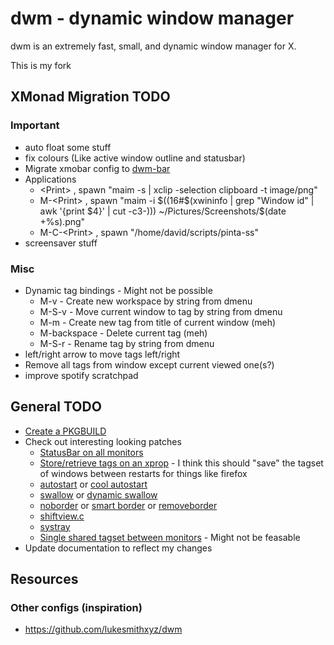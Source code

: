 # dwm - dynamic window manager
dwm is an extremely fast, small, and dynamic window manager for X.

This is my fork

## XMonad Migration TODO

### Important
 * auto float some stuff
 * fix colours (Like active window outline and statusbar)
 * Migrate xmobar config to [dwm-bar](https://github.com/joestandring/dwm-bar)
 * Applications
     - \<Print>        , spawn "maim -s | xclip -selection clipboard -t image/png"
     - M-\<Print>      , spawn "maim -i $((16#$(xwininfo | grep \"Window id\" | awk '{print $4}' | cut -c3-))) ~/Pictures/Screenshots/$(date +%s).png"
     - M-C-\<Print>    , spawn "/home/david/scripts/pinta-ss"
 * screensaver stuff

### Misc
 * Dynamic tag bindings - Might not be possible
     - M-v - Create new workspace by string from dmenu
     - M-S-v - Move current window to tag by string from dmenu
     - M-m - Create new tag from title of current window (meh)
     - M-backspace - Delete current tag (meh)
     - M-S-r - Rename tag by string from dmenu
 * left/right arrow to move tags left/right
 * Remove all tags from window except current viewed one(s?)
 * improve spotify scratchpad

## General TODO
 * [Create a PKGBUILD](https://bitbucket.org/jokerboy/dwm/raw/0b70c4351b887fbfdb5d694ce4451d52ad9e9422/PKGBUILD)
 * Check out interesting looking patches
   - [StatusBar on all monitors](https://dwm.suckless.org/patches/statusallmons/dwm-statusallmons-6.2.diff)
   - [Store/retrieve tags on an xprop](https://bitbucket.org/jokerboy/dwm/src/master/14-dwm-6.0-remember-tags.diff) - I think this should "save" the tagset of windows between restarts for things like firefox
   - [autostart](https://dwm.suckless.org/patches/autostart/) or [cool autostart](https://dwm.suckless.org/patches/cool_autostart/)
   - [swallow](https://dwm.suckless.org/patches/swallow/) or [dynamic swallow](https://dwm.suckless.org/patches/dynamicswallow/)
   - [noborder](https://dwm.suckless.org/patches/noborder/) or [smart border](https://dwm.suckless.org/patches/smartborders/) or [removeborder](https://dwm.suckless.org/patches/removeborder/)
   - [shiftview.c](https://lists.suckless.org/dev/att-7590/shiftview.c)
   - [systray](https://dwm.suckless.org/patches/systray/)
   - [Single shared tagset between monitors](https://dwm.suckless.org/patches/single_tagset/) - Might not be feasable
 * Update documentation to reflect my changes

## Resources

### Other configs (inspiration)
 * https://github.com/lukesmithxyz/dwm
